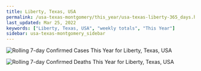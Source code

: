```yaml
---
title: Liberty, Texas, USA
permalink: /usa-texas-montgomery/this_year/usa-texas-liberty-365_days.html
last_updated: Mar 25, 2022
keywords: ["Liberty, Texas, USA", "weekly totals", "This Year"]
sidebar: usa-texas-montgomery_sidebar
---
```


![Rolling 7-day Confirmed Cases This Year for Liberty, Texas, USA](/covid_tracker/images/graphs/usa-texas-liberty-rolling_7_days_confirmed-365_days_graph.png)

![Rolling 7-day Confirmed Deaths This Year for Liberty, Texas, USA](/covid_tracker/images/graphs/usa-texas-liberty-rolling_7_days_deaths-365_days_graph.png)
